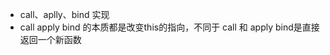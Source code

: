 - call、aplly、bind 实现
- call apply bind 的本质都是改变this的指向，不同于 call 和 apply bind是直接返回一个新函数

```js
  
```
